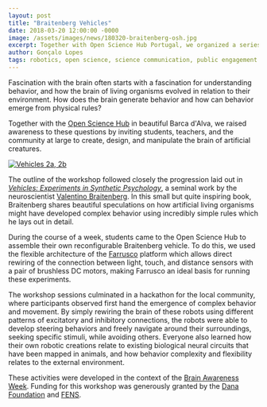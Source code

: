 ```yaml
---
layout: post
title: "Braitenberg Vehicles"
date: 2018-03-20 12:00:00 -0000
image: /assets/images/news/180320-braitenberg-osh.jpg
excerpt: Together with Open Science Hub Portugal, we organized a series of interactive robotics workshops for the Brain Awareness Week, inspired by the work of Valentino Braitenberg.
author: Gonçalo Lopes
tags: robotics, open science, science communication, public engagement
---
```


Fascination with the brain often starts with a fascination for understanding behavior, and how the brain of living organisms evolved in relation to their environment. How does the brain generate behavior and how can behavior emerge from physical rules?

Together with the [Open Science Hub](https://plataforma.edu.pt/) in beautiful Barca d'Alva, we raised awareness to these questions by inviting students, teachers, and the community at large to create, design, and manipulate the brain of artificial creatures.

[![Vehicles 2a, 2b](https://upload.wikimedia.org/wikipedia/commons/thumb/3/38/Braitenberg_Vehicle_2ab.png/269px-Braitenberg_Vehicle_2ab.png "Vehicles 2a, 2b")](https://en.wikipedia.org/wiki/Braitenberg_vehicle#/media/File:Braitenberg_Vehicle_2ab.png)

The outline of the workshop followed closely the progression laid out in [*Vehicles: Experiments in Synthetic Psychology*](https://en.wikipedia.org/wiki/Braitenberg_vehicle), a seminal work by the neuroscientist [Valentino Braitenberg](https://en.wikipedia.org/wiki/Valentino_Braitenberg). In this small but quite inspiring book, Braitenberg shares beautiful speculations on how artificial living organisms might have developed complex behavior using incredibly simple rules which he lays out in detail.

During the course of a week, students came to the Open Science Hub to assemble their own reconfigurable Braitenberg vehicle. To do this, we used the flexible architecture of the [Farrusco](https://lab.guilhermemartins.net/tag/farrusco/) platform which allows direct rewiring of the connection between light, touch, and distance sensors with a pair of brushless DC motors, making Farrusco an ideal basis for running these experiments.

The workshop sessions culminated in a hackathon for the local community, where participants observed first hand the emergence of complex behavior and movement. By simply rewiring the brain of these robots using different patterns of excitatory and inhibitory connections, the robots were able to develop steering behaviors and freely navigate around their surroundings, seeking specific stimuli, while avoiding others. Everyone also learned how their own robotic creations relate to existing biological neural circuits that have been mapped in animals, and how behavior complexity and flexibility relates to the external environment.

These activities were developed in the context of the [Brain Awareness Week](https://brainawareness.org/). Funding for this workshop was generously granted by the [Dana Foundation](https://dana.org/) and [FENS](https://www.fens.org/).